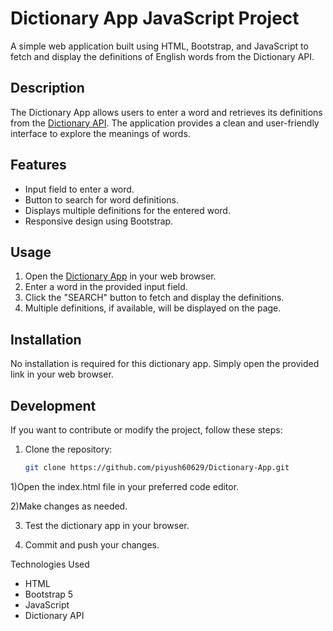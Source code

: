 # Dictionary App JavaScript Project

A simple web application built using HTML, Bootstrap, and JavaScript to fetch and display the definitions of English words from the Dictionary API.

## Description

The Dictionary App allows users to enter a word and retrieves its definitions from the [Dictionary API](https://api.dictionaryapi.dev/api/v2/entries/en/). The application provides a clean and user-friendly interface to explore the meanings of words.

## Features

- Input field to enter a word.
- Button to search for word definitions.
- Displays multiple definitions for the entered word.
- Responsive design using Bootstrap.

## Usage

1. Open the [Dictionary App](https://piyush60629.github.io/Dictionary-App/) in your web browser.
2. Enter a word in the provided input field.
3. Click the "SEARCH" button to fetch and display the definitions.
4. Multiple definitions, if available, will be displayed on the page.

## Installation

No installation is required for this dictionary app. Simply open the provided link in your web browser.

## Development

If you want to contribute or modify the project, follow these steps:

1. Clone the repository:

   ```bash
   git clone https://github.com/piyush60629/Dictionary-App.git

1)Open the index.html file in your preferred code editor.

2)Make changes as needed.

3) Test the dictionary app in your browser.

4) Commit and push your changes.

Technologies Used

- HTML
- Bootstrap 5
- JavaScript
- Dictionary API
